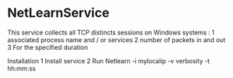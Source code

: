 # NetLearnService

This service collects all TCP distincts sessions on Windows systems : 
	1	associated process name and / or services 
	2	number of packets in and out  
	3   For the specified duration  

Installation 
	1	Install service 
	2	Run Netlearn -i mylocalip -v verbosity -t hh:mm:ss 